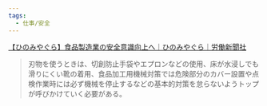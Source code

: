 ```yaml
---
tags:
  - 仕事/安全
---
```

[【ひのみやぐら】食品製造業の安全意識向上へ｜ひのみやぐら｜労働新聞社](https://www.rodo.co.jp/column/134608/)

>刃物を使うときは、切創防止手袋やエプロンなどの使用、床が水浸しでも滑りにくい靴の着用、食品加工用機械対策では危険部分のカバー設置や点検作業時には必ず機械を停止するなどの基本的対策を怠らないようトップが呼びかけていく必要がある。

